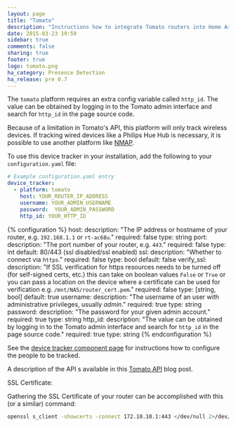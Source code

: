 ```yaml
---
layout: page
title: "Tomato"
description: "Instructions how to integrate Tomato routers into Home Assistant."
date: 2015-03-23 19:59
sidebar: true
comments: false
sharing: true
footer: true
logo: tomato.png
ha_category: Presence Detection
ha_release: pre 0.7
---
```



The `tomato` platform requires an extra config variable called `http_id`. The value can be obtained by logging in to the Tomato admin interface and search for `http_id` in the page source code.

Because of a limitation in Tomato's API, this platform will only track wireless devices. If tracking wired devices like a Philips Hue Hub is necessary, it is possible to use another platform like [NMAP](/components/device_tracker.nmap_tracker/).

To use this device tracker in your installation, add the following to your `configuration.yaml` file:

```yaml
# Example configuration.yaml entry
device_tracker:
  - platform: tomato
    host: YOUR_ROUTER_IP_ADDRESS
    username: YOUR_ADMIN_USERNAME
    password:  YOUR_ADMIN_PASSWORD
    http_id: YOUR_HTTP_ID
```

{% configuration %}
host:
  description: "The IP address or hostname of your router, e.g. `192.168.1.1` or `rt-ac68u`."
  required: false
  type: string
port:
  description: "The port number of your router, e.g. `443`."
  required: false
  type: int
  default: 80/443 (ssl disabled/ssl enabled)
ssl:
  description: "Whether to connect via `https`."
  required: false
  type: bool
  default: false
verify_ssl:
  description: "If SSL verification for https resources needs to be turned off (for self-signed certs, etc.) this can take on boolean values `False` or `True` or you can pass a location on the device where a certificate can be used for verification e.g. `/mnt/NAS/router_cert.pem`."
  required: false
  type: [string, bool]
  default: true
username:
  description: "The username of an user with administrative privileges, usually *admin*."
  required: true
  type: string
password:
  description: "The password for your given admin account."
  required: true
  type: string
http_id:
  description: "The value can be obtained by logging in to the Tomato admin interface and search for `http_id` in the page source code."
  required: true
  type: string
{% endconfiguration %}

See the [device tracker component page](/components/device_tracker/) for instructions how to configure the people to be tracked.

A description of the API s available in this [Tomato API](http://paulusschoutsen.nl/blog/2013/10/tomato-api-documentation/) blog post.

SSL Certificate:

Gathering the SSL Certificate of your router can be accomplished with this (or a similar) command:
```bash
openssl s_client -showcerts -connect 172.10.10.1:443 </dev/null 2>/dev/null | openssl x509 -outform PEM > router_cert.pem
```